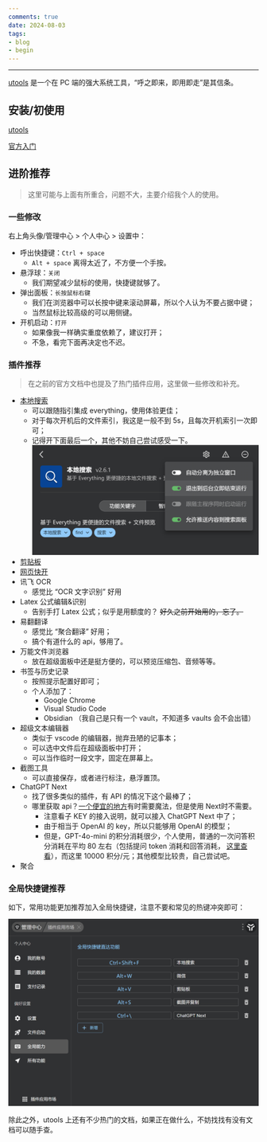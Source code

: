 ```yaml
---
comments: true
date: 2024-08-03
tags:
- blog
- begin
---
```


***

[utools](https://u.tools/?c=5idqadr0ht) 是一个在 PC 端的强大系统工具，“呼之即来，即用即走”是其信条。

<!-- more -->

## 安装/初使用

[utools](https://u.tools/?c=5idqadr0ht) 

[官方入门](https://www.u.tools/docs/guide/about-uTools.html)

## 进阶推荐

> 这里可能与上面有所重合，问题不大，主要介绍我个人的使用。

### 一些修改

右上角头像/管理中心 > 个人中心 > 设置中：

- 呼出快捷键：`Ctrl + space`
    - `Alt + space` 离得太近了，不方便一个手按。
- 悬浮球：`关闭`
    - 我们期望减少鼠标的使用，快捷键就够了。
- 弹出面板：`长按鼠标右键`
    - 我们在浏览器中可以长按中键来滚动屏幕，所以个人认为不要占据中键；
    - 当然鼠标比较高级的可以用侧键。
- 开机启动：`打开`
    - 如果像我一样确实重度依赖了，建议打开；
    - 不急，看完下面再决定也不迟。

### 插件推荐

> 在之前的官方文档中也提及了热门插件应用，这里做一些修改和补充。

- [本地搜索](https://www.u.tools/docs/guide/plugin-local-search.html)
    - 可以跟随指引集成 everything，使用体验更佳；
    - 对于每次开机后的文件索引，我这是一般不到 5s，且每次开机索引一次即可；
    - 记得开下面最后一个，其他不妨自己尝试感受一下。![](attachments/Utools_begin.png)
- [剪贴板](https://www.u.tools/docs/guide/plugin-clipboard.html)
- [网页快开](https://www.u.tools/docs/guide/plugin-open-web.html)
- 讯飞 OCR
    - 感觉比 “OCR 文字识别” 好用
- Latex 公式编辑&识别
    - 告别手打 Latex 公式；似乎是用额度的？ ~~好久之前开始用的，忘了。~~
- 易翻翻译
    - 感觉比 “聚合翻译” 好用；
    - 搞个有道什么的 api，够用了。
- 万能文件浏览器
    - 放在超级面板中还是挺方便的，可以预览压缩包、音频等等。
- 书签与历史记录
    - 按照提示配置好即可；
    - 个人添加了：
        - Google Chrome
        - Visual Studio Code
        - Obsidian （我自己是只有一个 vault，不知道多 vaults 会不会出错）
- 超级文本编辑器
    - 类似于 vscode 的编辑器，抛弃丑陋的记事本；
    - 可以选中文件后在超级面板中打开；
    - 可以当作临时一段文字，固定在屏幕上。
- 截图工具
    - 可以直接保存，或者进行标注，悬浮置顶。
- ChatGPT Next
    - 找了很多类似的插件，有 API 的情况下这个最棒了；
    - 哪里获取 api？[一个便宜的地方](https://www.openai-hk.com/docs/openai/api-key.html)有时需要魔法，但是使用 Next时不需要。
        - 注意看子 KEY 的接入说明，就可以接入 ChatGPT Next 中了；
        - 由于相当于 OpenAI 的 key，所以只能够用 OpenAI 的模型；
        - 但是，GPT-4o-mini 的积分消耗很少，个人使用，普通的一次问答积分消耗在平均 80 左右（包括提问 token 消耗和回答消耗， [这里查看](https://www.openai-hk.com/v3/ai/)），而这里 10000 积分/元；其他模型比较贵，自己尝试吧。
- 聚合

### 全局快捷键推荐

如下，常用功能更加推荐加入全局快捷键，注意不要和常见的热键冲突即可：

![|500](attachments/Utools_begin-1.png)

除此之外，utools 上还有不少热门的文档，如果正在做什么，不妨找找有没有文档可以随手查。
